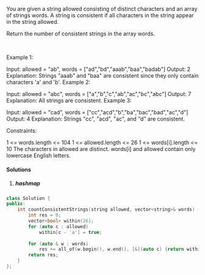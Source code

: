 You are given a string allowed consisting of distinct characters and an array of strings words. A string is consistent if all characters in the string appear in the string allowed.

Return the number of consistent strings in the array words.

 

Example 1:

Input: allowed = "ab", words = ["ad","bd","aaab","baa","badab"]
Output: 2
Explanation: Strings "aaab" and "baa" are consistent since they only contain characters 'a' and 'b'.
Example 2:

Input: allowed = "abc", words = ["a","b","c","ab","ac","bc","abc"]
Output: 7
Explanation: All strings are consistent.
Example 3:

Input: allowed = "cad", words = ["cc","acd","b","ba","bac","bad","ac","d"]
Output: 4
Explanation: Strings "cc", "acd", "ac", and "d" are consistent.
 

Constraints:

1 <= words.length <= 104
1 <= allowed.length <= 26
1 <= words[i].length <= 10
The characters in allowed are distinct.
words[i] and allowed contain only lowercase English letters.


#### Solutions

1. ##### hashmap

```c++
class Solution {
public:
    int countConsistentStrings(string allowed, vector<string>& words) {
        int res = 0;
        vector<bool> within(26);
        for (auto c : allowed)
            within[c - 'a'] = true;
        
        for (auto & w : words)
            res += all_of(w.begin(), w.end(), [&](auto c) {return within[c - 'a'];});
        return res;
    }
};
```